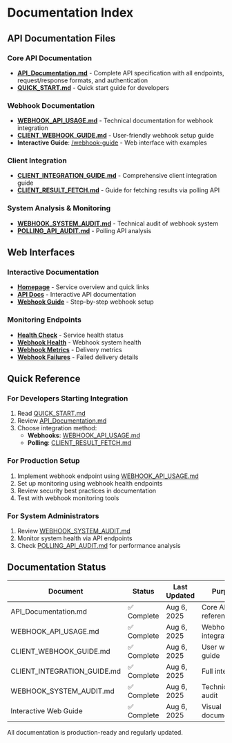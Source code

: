 # Documentation Index

## API Documentation Files

### Core API Documentation
- **[API_Documentation.md](../API_Documentation.md)** - Complete API specification with all endpoints, request/response formats, and authentication
- **[QUICK_START.md](../QUICK_START.md)** - Quick start guide for developers

### Webhook Documentation
- **[WEBHOOK_API_USAGE.md](../WEBHOOK_API_USAGE.md)** - Technical documentation for webhook integration
- **[CLIENT_WEBHOOK_GUIDE.md](../CLIENT_WEBHOOK_GUIDE.md)** - User-friendly webhook setup guide
- **Interactive Guide**: [/webhook-guide](http://localhost:5000/webhook-guide) - Web interface with examples

### Client Integration
- **[CLIENT_INTEGRATION_GUIDE.md](../CLIENT_INTEGRATION_GUIDE.md)** - Comprehensive client integration guide
- **[CLIENT_RESULT_FETCH.md](../CLIENT_RESULT_FETCH.md)** - Guide for fetching results via polling API

### System Analysis & Monitoring
- **[WEBHOOK_SYSTEM_AUDIT.md](../WEBHOOK_SYSTEM_AUDIT.md)** - Technical audit of webhook system
- **[POLLING_API_AUDIT.md](../POLLING_API_AUDIT.md)** - Polling API analysis

## Web Interfaces

### Interactive Documentation
- **[Homepage](http://localhost:5000/)** - Service overview and quick links
- **[API Docs](http://localhost:5000/docs)** - Interactive API documentation
- **[Webhook Guide](http://localhost:5000/webhook-guide)** - Step-by-step webhook setup

### Monitoring Endpoints
- **[Health Check](http://localhost:5000/health)** - Service health status
- **[Webhook Health](http://localhost:5000/api/v1/webhook-health)** - Webhook system health
- **[Webhook Metrics](http://localhost:5000/api/v1/webhook-metrics)** - Delivery metrics
- **[Webhook Failures](http://localhost:5000/api/v1/webhook-failures)** - Failed delivery details

## Quick Reference

### For Developers Starting Integration
1. Read [QUICK_START.md](../QUICK_START.md)
2. Review [API_Documentation.md](../API_Documentation.md)
3. Choose integration method:
   - **Webhooks**: [WEBHOOK_API_USAGE.md](../WEBHOOK_API_USAGE.md)
   - **Polling**: [CLIENT_RESULT_FETCH.md](../CLIENT_RESULT_FETCH.md)

### For Production Setup
1. Implement webhook endpoint using [WEBHOOK_API_USAGE.md](../WEBHOOK_API_USAGE.md)
2. Set up monitoring using webhook health endpoints
3. Review security best practices in documentation
4. Test with webhook monitoring tools

### For System Administrators
1. Review [WEBHOOK_SYSTEM_AUDIT.md](../WEBHOOK_SYSTEM_AUDIT.md)
2. Monitor system health via API endpoints
3. Check [POLLING_API_AUDIT.md](../POLLING_API_AUDIT.md) for performance analysis

## Documentation Status

| Document | Status | Last Updated | Purpose |
|----------|--------|--------------|---------|
| API_Documentation.md | ✅ Complete | Aug 6, 2025 | Core API reference |
| WEBHOOK_API_USAGE.md | ✅ Complete | Aug 6, 2025 | Webhook integration |
| CLIENT_WEBHOOK_GUIDE.md | ✅ Complete | Aug 6, 2025 | User webhook guide |
| CLIENT_INTEGRATION_GUIDE.md | ✅ Complete | Aug 6, 2025 | Full integration |
| WEBHOOK_SYSTEM_AUDIT.md | ✅ Complete | Aug 6, 2025 | Technical audit |
| Interactive Web Guide | ✅ Complete | Aug 6, 2025 | Visual documentation |

All documentation is production-ready and regularly updated.
